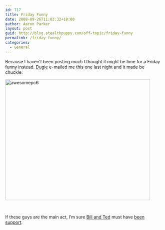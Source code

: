 ```yaml
---
id: 717
title: Friday Funny
date: 2008-09-26T11:03:32+10:00
author: Aaron Parker
layout: post
guid: http://blog.stealthpuppy.com/off-topic/friday-funny
permalink: /friday-funny/
categories:
  - General
---
```

Because I haven’t been posting much I thought it might be time for a Friday funny instead. [Dugie](http://blog.windowsvirtualization.com/) e-mailed me this one last night and it made be chuckle:

<img style="display: inline" title="awesomepc6" src="http://stealthpuppy.com/wp-content/uploads/2008/09/awesomepc6.jpg" border="0" alt="awesomepc6" width="463" height="385" /> 

 

If these guys are the main act, I’m sure [Bill and Ted](http://en.wikipedia.org/wiki/Bill_and_Ted%27s_Bogus_Journey) must have [been support](http://en.wikipedia.org/wiki/God_Gave_Rock_%27N%27_Roll_to_You_II).